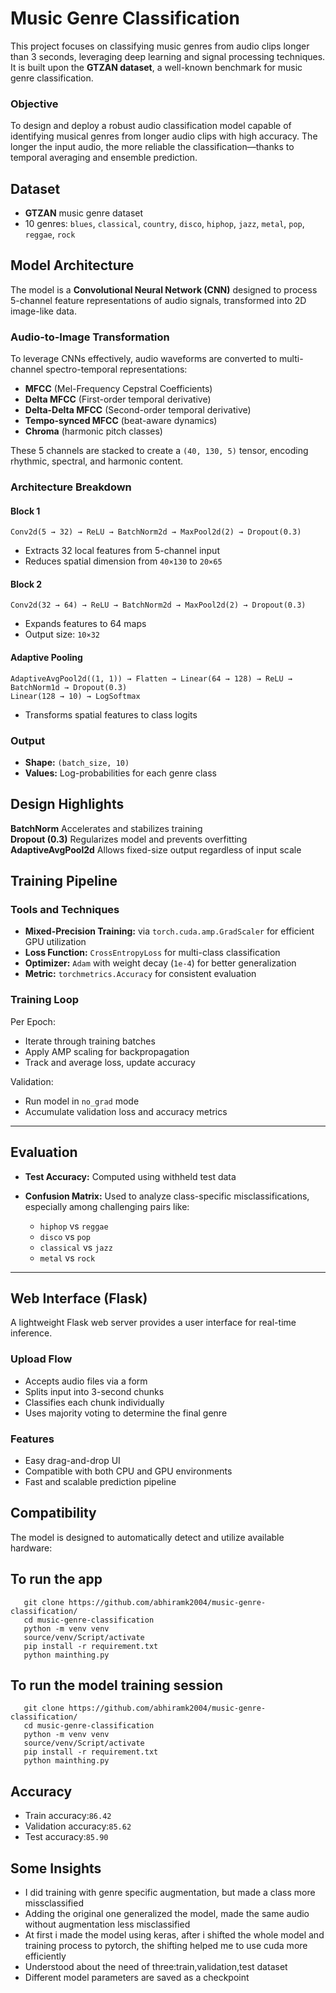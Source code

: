 
# Music Genre Classification

This project focuses on classifying music genres from audio clips longer than 3 seconds, leveraging deep learning and signal processing techniques. It is built upon the **GTZAN dataset**, a well-known benchmark for music genre classification.

### Objective

To design and deploy a robust audio classification model capable of identifying musical genres from longer audio clips with high accuracy. The longer the input audio, the more reliable the classification—thanks to temporal averaging and ensemble prediction.

## Dataset

* **GTZAN** music genre dataset
* 10 genres: `blues`, `classical`, `country`, `disco`, `hiphop`, `jazz`, `metal`, `pop`, `reggae`, `rock`

## Model Architecture

The model is a **Convolutional Neural Network (CNN)** designed to process 5-channel feature representations of audio signals, transformed into 2D image-like data.

### Audio-to-Image Transformation

To leverage CNNs effectively, audio waveforms are converted to multi-channel spectro-temporal representations:

* **MFCC** (Mel-Frequency Cepstral Coefficients)
* **Delta MFCC** (First-order temporal derivative)
* **Delta-Delta MFCC** (Second-order temporal derivative)
* **Tempo-synced MFCC** (beat-aware dynamics)
* **Chroma** (harmonic pitch classes)

These 5 channels are stacked to create a `(40, 130, 5)` tensor, encoding rhythmic, spectral, and harmonic content.

### Architecture Breakdown

#### Block 1

```
Conv2d(5 → 32) → ReLU → BatchNorm2d → MaxPool2d(2) → Dropout(0.3)
```

* Extracts 32 local features from 5-channel input
* Reduces spatial dimension from `40×130` to `20×65`

#### Block 2

```
Conv2d(32 → 64) → ReLU → BatchNorm2d → MaxPool2d(2) → Dropout(0.3)
```

* Expands features to 64 maps
* Output size: `10×32`

#### Adaptive Pooling

```
AdaptiveAvgPool2d((1, 1)) → Flatten → Linear(64 → 128) → ReLU → BatchNorm1d → Dropout(0.3)
Linear(128 → 10) → LogSoftmax
```

* Transforms spatial features to class logits

### Output

* **Shape:** `(batch_size, 10)`
* **Values:** Log-probabilities for each genre class

## Design Highlights
 **BatchNorm**          Accelerates and stabilizes training                
 **Dropout (0.3)**      Regularizes model and prevents overfitting         
 **AdaptiveAvgPool2d**  Allows fixed-size output regardless of input scale 


## Training Pipeline

### Tools and Techniques

* **Mixed-Precision Training:** via `torch.cuda.amp.GradScaler` for efficient GPU utilization
* **Loss Function:** `CrossEntropyLoss` for multi-class classification
* **Optimizer:** `Adam` with weight decay (`1e-4`) for better generalization
* **Metric:** `torchmetrics.Accuracy` for consistent evaluation

### Training Loop

Per Epoch:

* Iterate through training batches
* Apply AMP scaling for backpropagation
* Track and average loss, update accuracy

Validation:

* Run model in `no_grad` mode
* Accumulate validation loss and accuracy metrics

---

## Evaluation

* **Test Accuracy:** Computed using withheld test data
* **Confusion Matrix:** Used to analyze class-specific misclassifications, especially among challenging pairs like:

  * `hiphop` vs `reggae`
  * `disco` vs `pop`
  * `classical` vs `jazz`
  * `metal` vs `rock`

---

## Web Interface (Flask)

A lightweight Flask web server provides a user interface for real-time inference.

### Upload Flow

* Accepts audio files via a form
* Splits input into 3-second chunks
* Classifies each chunk individually
* Uses majority voting to determine the final genre

### Features

* Easy drag-and-drop UI
* Compatible with both CPU and GPU environments
* Fast and scalable prediction pipeline

## Compatibility

The model is designed to automatically detect and utilize available hardware:
## To run the app
```
   git clone https://github.com/abhiramk2004/music-genre-classification/
   cd music-genre-classification
   python -m venv venv
   source/venv/Script/activate
   pip install -r requirement.txt
   python mainthing.py
```
## To run the model training session
```
   git clone https://github.com/abhiramk2004/music-genre-classification/
   cd music-genre-classification
   python -m venv venv
   source/venv/Script/activate
   pip install -r requirement.txt
   python mainthing.py
```
## Accuracy
* Train accuracy:`86.42`
* Validation accuracy:`85.62`
* Test accuracy:`85.90`


## Some Insights
* I did training with genre specific augmentation, but made a class more missclassified
* Adding the original one generalized the model, made the same audio without augmentation less misclassified
* At first i made the model using keras, after i shifted the whole model and training process to pytorch, the shifting helped me to use cuda more efficiently
* Understood about the need of three:train,validation,test dataset
* Different model parameters are saved as a checkpoint 
